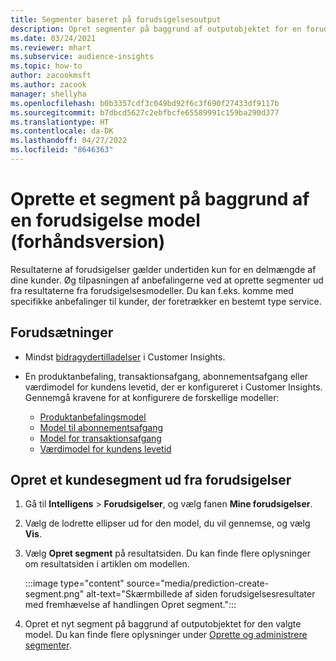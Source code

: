 ```yaml
---
title: Segmenter baseret på forudsigelsesoutput
description: Opret segmenter på baggrund af outputobjektet for en forudsigelsesmodel.
ms.date: 03/24/2021
ms.reviewer: mhart
ms.subservice: audience-insights
ms.topic: how-to
author: zacookmsft
ms.author: zacook
manager: shellyha
ms.openlocfilehash: b0b3357cdf3c049bd92f6c3f690f27433df9117b
ms.sourcegitcommit: b7dbcd5627c2ebfbcfe65589991c159ba290d377
ms.translationtype: HT
ms.contentlocale: da-DK
ms.lasthandoff: 04/27/2022
ms.locfileid: "8646363"
---
```

# <a name="create-a-segment-based-on-a-prediction-model-preview"></a>Oprette et segment på baggrund af en forudsigelse model (forhåndsversion)

Resultaterne af forudsigelser gælder undertiden kun for en delmængde af dine kunder. Øg tilpasningen af anbefalingerne ved at oprette segmenter ud fra resultaterne fra forudsigelsesmodeller. Du kan f.eks. komme med specifikke anbefalinger til kunder, der foretrækker en bestemt type service. 

## <a name="prerequisites"></a>Forudsætninger

- Mindst [bidragydertilladelser](permissions.md) i Customer Insights.

- En produktanbefaling, transaktionsafgang, abonnementsafgang eller værdimodel for kundens levetid, der er konfigureret i Customer Insights. Gennemgå kravene for at konfigurere de forskellige modeller:

  - [Produktanbefalingsmodel](predict-product-recommendation.md)
  - [Model til abonnementsafgang](predict-subscription-churn.md)
  - [Model for transaktionsafgang](predict-transactional-churn.md)
  - [Værdimodel for kundens levetid](predict-customer-lifetime-value.md)

## <a name="create-a-customer-segment-based-on-predictions"></a>Opret et kundesegment ud fra forudsigelser

1. Gå til **Intelligens** > **Forudsigelser**, og vælg fanen **Mine forudsigelser**.

1. Vælg de lodrette ellipser ud for den model, du vil gennemse, og vælg **Vis**.

1. Vælg **Opret segment** på resultatsiden. Du kan finde flere oplysninger om resultatsiden i artiklen om modellen.

   :::image type="content" source="media/prediction-create-segment.png" alt-text="Skærmbillede af siden forudsigelsesresultater med fremhævelse af handlingen Opret segment.":::

1. Opret et nyt segment på baggrund af outputobjektet for den valgte model. Du kan finde flere oplysninger under [Oprette og administrere segmenter](segments.md).